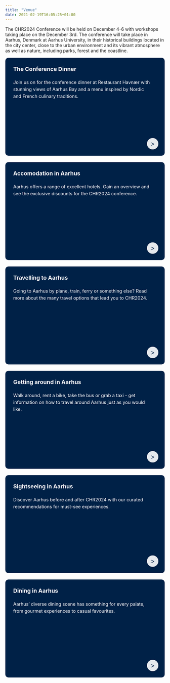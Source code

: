 ```yaml
---
title: "Venue"
date: 2021-02-19T16:05:25+01:00
---
```


<!--html settings for banner-->
<style>
.banner-grid {
    display: grid;
    grid-template-columns: repeat(auto-fit, minmax(250px, 1fr));
    gap: 20px;
    padding: 0px;
}

.banner {
    background-color: #002147;
    color: white !important;
    padding: 25px;  /* increase overall padding */
    border-radius: 10px;
    display: grid;
    grid-template-rows: auto auto 1fr;  /* control spacing */
    text-decoration: none;
    transition: all 0.3s ease;
    position: relative;
    height: 260px;
    gap: 20px;  /* gap between grid rows */
}

.banner:hover {
    background-color: #4b0033;
    color: white !important;
    transform: translateY(-2px);
    box-shadow: 0 4px 12px rgba(0,0,0,0.15);
}

.banner h2 {
    font-size: 1.1rem;
    margin: 0;
    color: white !important;
    padding-right: 40px;
    line-height: 1.3;
    max-height: 2.6em;  /* limit to two lines */
}

.banner-content {
    /* will contain the paragraph */
    align-self: start;
}

.banner p {
    font-size: 0.9rem;
    margin: 0;
    color: white !important;
    padding-right: 20px;
    line-height: 1.5;
}

.banner-footer {
    align-self: end;
    position: relative;
}

.banner .arrow {
    position: absolute;
    right: 20px;  
    bottom: 20px;
    width: 36px;
    height: 36px;
    border-radius: 50%;
    background-color: rgba(255, 255, 255, 0.9);
    color: #002147;
    display: flex;
    justify-content: center;
    align-items: center;
    font-size: 1.2rem;
    transition: all 0.3s ease;
    box-shadow: 0 2px 6px rgba(0,0,0,0.1);
}

.banner .arrow::after {
    font-family: Arial, sans-serif;
    font-weight: bold;
    transform: translateX(-1px);
}

.banner:hover .arrow {
    background-color: white;
    color: #4b0033;
    transform: translateX(5px);
}

@media (max-width: 480px) {
    .banner {
        max-height: 160px;  /* max height for mobile */
        min-height: 100px;
        padding: 15px;  /* reduced padding */
        gap: 20px;  /* reduced gap */
    }

    .banner h2 {
        font-size: 1.1rem;  /* smaller font size */
        max-height: 2.2em;  /* constrain to two lines */
        -webkit-line-clamp: 2;
    }

    .banner p {
        font-size: 0.85rem;  /* slightly smaller font */
    }

    .banner .arrow {
        width: 28px;
        height: 28px;
    }
}
</style>


<!--WRITTEN CONTENT STARTS HERE-->
The CHR2024 Conference will be held on December 4-6 with workshops taking place on the December 3rd.
The conference will take place in Aarhus, Denmark at Aarhus University, in their historical buildings located in the city center, close to the urban environment and its vibrant atmosphere as well as nature, including parks, forest and the coastline.

<div class="banner-grid">
    <a href="/venue/conference-dinner" class="banner">
        <h2>The Conference Dinner</h2>
        <p>
        Join us on for the conference dinner at Restaurant Havnær with stunning views of Aarhus Bay and a menu inspired by Nordic and French culinary traditions.
        </p>
        <div class="arrow">&gt;</div>
        </a>
        <a href="/venue/accomodation-in-aarhus" class="banner">
            <h2>Accomodation in Aarhus</h2>
            <p>Aarhus offers a range of excellent hotels. Gain an overview and see the exclusive discounts for the CHR2024 conference.</p>
            <div class="arrow">&gt;</div>
        </a>
        <a href="/venue/travelling-to-aarhus" class="banner">
            <h2>Travelling to Aarhus</h2>
            <p>Going to Aarhus by plane, train, ferry or something else? Read more about the many travel options that lead you to CHR2024.</p>
            <div class="arrow">&gt;</div>
        </a>
        <a href="/venue/getting-around-aarhus" class="banner">
            <h2>Getting around in Aarhus</h2>
            <p>Walk around, rent a bike, take the bus or grab a taxi - get information on how to travel around Aarhus just as you would like.</p>
            <div class="arrow">&gt;</div>
        </a>
                <a href="/venue/sights-in-aarhus" class="banner">
            <h2>Sightseeing in Aarhus</h2>
            <p>Discover Aarhus before and after CHR2024 with our curated recommendations for must-see experiences.
            </p>
            <div class="arrow">&gt;</div>
        </a>
        </a>
                <a href="/venue/culinary-delights-aarhus" class="banner">
            <h2>Dining in Aarhus</h2>
            <p>Aarhus’ diverse dining scene has something for every palate, from gourmet experiences to casual favourites.
            </p>
            <div class="arrow">&gt;</div>
        </a>
</div>